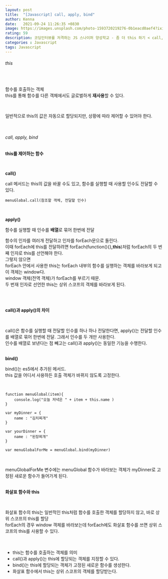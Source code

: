 ```yaml
---
layout: post
title:  "[Javascript] call, apply, bind"
author: Kenna
date:   2021-09-24 11:26:35 +0830
image: https://images.unsplash.com/photo-1593720219276-0b1eacd0aef4?ixid=MnwxMjA3fDB8MHxwaG90by1wYWdlfHx8fGVufDB8fHx8&ixlib=rb-1.2.1&auto=format&fit=crop&w=1343&q=80
rating: 59
description: 코딩인터뷰를 저격하는 JS 스나이퍼 양성학교 - 좀 더 this 하기 < call, apply, bind >
categories : Javascript
tags: Javascript
---
```


###### this

<br>

함수를 호출하는 객체  
this를 통해 함수를 다른 객체에서도 글로벌하게 **재사용**할 수 있다.

<br>

일반적으로 this의 값은 자동으로 할당되지만, 상황에 따라 제어할 수 있어야 한다.  

<br>

###### call, apply, bind
**this를 제어하는 함수**

<br>

**call()**<Br>

call 메서드는 this의 값을 바꿀 수도 있고, 함수를 실행할 때 사용할 인수도 전달할 수 있다.

```
menuGlobal.call(참조할 객체, 전달할 인수)
```
<br>


**apply()**<Br>

함수를 실행할 때 인수를 **배열**로 묶어 한번에 전달
<br>

함수의 인자를 여러개 전달하고 인자를 forEach문으로 돌린다.  
이때 forEach에 this를 전달하려면 forEach(function(){}**,this**)처럼 forEach의 두 번째 인자로 this를 선언해야 한다.   
그렇지 않으면  
forEach 안에서 사용한 this는 forEach 내부의 함수를 실행하는 객체를 바라보게 되고 이 객체는 window다.   
window 객체(전역 객체)가 forEach를 부르기 때문.   
두 번재 인자로 선언한 this는 상위 스코프의 객체를 바라보게 된다.  
<br>

<br>

**call()과 apply()의 차이**

<br>

call()은 함수를 실행할 때 전달할 인수를 하나 하나 전달한다면, apply()는 전달할 인수를 배열로 묶어 한번에 전달. 그래서 인수를 두 개만 사용한다.  
인수를 배열로 보낸다는 점 빼고는 call()과 apply()는 동일한 기능을 수행한다.  
<br>


**bind()**<Br>

bind()는 es5에서 추가된 메서드.  
this 값을 어디서 사용하든 호출 객체가 바뀌지 않도록 고정한다.  

<br>

```
function menuGlobal(item){
    console.log("오늘 저녁은 " + item + this.name )
}

var myDinner = {
    name : "김치찌개"
}

var yourDinner = {
    name : "된장찌개"
}

var menuGlobalForMe = menuGlobal.bind(myDinner)
```
<br>


menuGlobalForMe 변수에는 menuGlobal 함수가 바라보는 객체가 myDinner로 고정된 새로운 함수가 들어가게 된다.  
<br>

**화살표 함수와 this**

<br>

화살표 함수의 this는 일반적인 this처럼 함수를 호출한 객체를 할당하지 않고, 바로 상위 스코프의 this를 할당  
forEach의 경우 window 객체를 바라보는데 forEach에도 화살표 함수를 쓰면 상위 스코프의 this를 사용할 수 있다.  
<br>
<br>

- this는 함수를 호출하는 객체를 의미
- call()과 apply()는 this에 할당되는 객체를 지정할 수 있다.  
- bind()는 this에 할당되는 객체가 고정된 새로운 함수를 생성한다.  
- 화살표 함수에서 this는 상위 스코프의 객체를 할당받는다.  